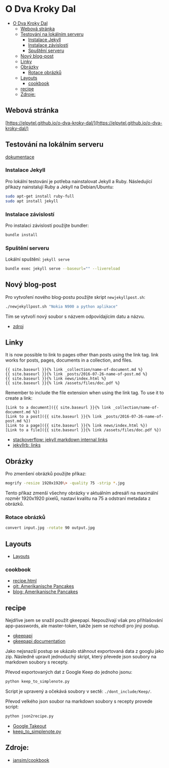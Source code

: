 # O Dva Kroky Dal

- [O Dva Kroky Dal](#o-dva-kroky-dal)
  - [Webová stránka](#webová-stránka)
  - [Testování na lokálním serveru](#testování-na-lokálním-serveru)
    - [Instalace Jekyll](#instalace-jekyll)
    - [Instalace závislostí](#instalace-závislostí)
    - [Spuštění serveru](#spuštění-serveru)
  - [Nový blog-post](#nový-blog-post)
  - [Linky](#linky)
  - [Obrázky](#obrázky)
    - [Rotace obrázků](#rotace-obrázků)
  - [Layouts](#layouts)
    - [cookbook](#cookbook)
  - [recipe](#recipe)
  - [Zdroje:](#zdroje)

## Webová stránka
[https://elpytel.github.io/o-dva-kroky-dal/](https://elpytel.github.io/o-dva-kroky-dal/)

## Testování na lokálním serveru

[dokumentace](https://docs.github.com/en/pages/setting-up-a-github-pages-site-with-jekyll/creating-a-github-pages-site-with-jekyll)

### Instalace Jekyll
Pro lokální testování je potřeba nainstalovat Jekyll a Ruby. Následující příkazy nainstalují Ruby a Jekyll na Debian/Ubuntu:

```bash
sudo apt-get install ruby-full
sudo apt install jekyll
```

### Instalace závislostí
Pro instalaci závislostí použijte bundler:
```bash
bundle install
```

### Spuštění serveru
Lokální spuštění: `jekyll serve`
```bash
bundle exec jekyll serve --baseurl="" --livereload
```

## Nový blog-post
Pro vytvoření nového blog-postu použijte skript `newjekyllpost.sh`:
```bash
./newjekyllpost.sh "Nokia N900 a python aplikace"
```
Tím se vytvoří nový soubor s názvem odpovídajícím datu a názvu.

- [zdroj](https://codegazerants.com/2023/01/01/create-new-jekyll-post-with-a-command/)

## Linky
It is now possible to link to pages other than posts using the link tag. link works for posts, pages, documents in a collection, and files.

```
{{ site.baseurl }}{% link _collection/name-of-document.md %}
{{ site.baseurl }}{% link _posts/2016-07-26-name-of-post.md %}
{{ site.baseurl }}{% link news/index.html %}
{{ site.baseurl }}{% link /assets/files/doc.pdf %}
```
Remember to include the file extension when using the link tag. To use it to create a link:

```
[Link to a document]({{ site.baseurl }}{% link _collection/name-of-document.md %})
[Link to a post]({{ site.baseurl }}{% link _posts/2016-07-26-name-of-post.md %})
[Link to a page]({{ site.baseurl }}{% link news/index.html %})
[Link to a file]({{ site.baseurl }}{% link /assets/files/doc.pdf %})
```

- [stackoverflow: jekyll markdown internal links](https://stackoverflow.com/questions/4629675/jekyll-markdown-internal-links)
- [jekyllrb: links](https://jekyllrb.com/docs/liquid/tags/#links)

## Obrázky
Pro zmenšení obrázků použijte příkaz:
```bash
mogrify -resize 1920x1920\> -quality 75 -strip *.jpg
```
Tento příkaz zmenší všechny obrázky v aktuálním adresáři na maximální rozměr 1920x1920 pixelů, nastaví kvalitu na 75 a odstraní metadata z obrázků.

### Rotace obrázků

```bash
convert input.jpg -rotate 90 output.jpg
```

## Layouts

- [Layouts](https://jekyllrb.com/docs/layouts/)

### cookbook

- [recipe.html](https://github.com/jansim/cookbook/blob/master/_layouts/recipe.html)
- [git: Amerikanische Pancakes](https://github.com/jansim/cookbook/blob/master/_recipes/Amerikanische%20Pancakes.md?plain=1)
- [blog: Amerikanische Pancakes](https://simson.io/cookbook/recipes/Amerikanische-Pancakes/)

## recipe

Nejdříve jsem se snažil použít gkeepapi. Nepoužívají však pro přihlašování app-passwords, ale master-token, takže jsem se rozhodl pro jiný postup.
- [gkeepapi](https://github.com/kiwiz/gkeepapi)
- [gkeepapi documentation](https://gkeepapi.readthedocs.io/en/latest/)

Jako nejsnazší postup se ukázalo stáhnout exportovaná data z googlu jako zip. Následně upravit jednoduchý skript, který převede json soubory na markdown soubory s recepty.

Převod exportovaných dat z Google Keep do jednoho jsonu:
```bash
python keep_to_simplenote.py
```
Script je upravený a očekává soubory v sectě: `./dont_include/Keep/`.

Převod velkého json soubor na markdown soubory s recepty provede script:
```bash
python json2recipe.py
```

- [Google Takeout](https://takeout.google.com/)
- [keep_to_simplenote.py](https://gist.github.com/echus/ce7cd43ec18edaad8105ca37349af41b#file-keep_to_simplenote-py)

## Zdroje:
- [jansim/cookbook](https://github.com/jansim/cookbook/tree/master)